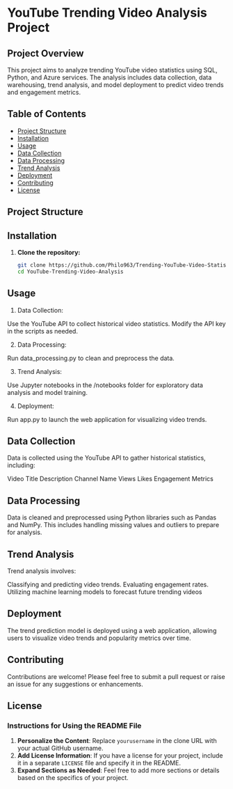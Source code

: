 # YouTube Trending Video Analysis Project

## Project Overview

This project aims to analyze trending YouTube video statistics using SQL, Python, and Azure services. The analysis includes data collection, data warehousing, trend analysis, and model deployment to predict video trends and engagement metrics.

## Table of Contents

- [Project Structure](#project-structure)
- [Installation](#installation)
- [Usage](#usage)
- [Data Collection](#data-collection)
- [Data Processing](#data-processing)
- [Trend Analysis](#trend-analysis)
- [Deployment](#deployment)
- [Contributing](#contributing)
- [License](#license)

## Project Structure


## Installation

1. **Clone the repository:**
   ```bash
   git clone https://github.com/Philo963/Trending-YouTube-Video-Statistics.git
   cd YouTube-Trending-Video-Analysis

## Usage
1. Data Collection:

Use the YouTube API to collect historical video statistics.
Modify the API key in the scripts as needed.

2. Data Processing:

Run data_processing.py to clean and preprocess the data.

3. Trend Analysis:

Use Jupyter notebooks in the /notebooks folder for exploratory data analysis and model training.

4. Deployment:

Run app.py to launch the web application for visualizing video trends.

## Data Collection
Data is collected using the YouTube API to gather historical statistics, including:

Video Title
Description
Channel Name
Views
Likes
Engagement Metrics

## Data Processing
Data is cleaned and preprocessed using Python libraries such as Pandas and NumPy. This includes handling missing values and outliers to prepare for analysis.

## Trend Analysis
Trend analysis involves:

Classifying and predicting video trends.
Evaluating engagement rates.
Utilizing machine learning models to forecast future trending videos

## Deployment
The trend prediction model is deployed using a web application, allowing users to visualize video trends and popularity metrics over time.

## Contributing
Contributions are welcome! Please feel free to submit a pull request or raise an issue for any suggestions or enhancements.


## License
### Instructions for Using the README File

1. **Personalize the Content**: Replace `yourusername` in the clone URL with your actual GitHub username.
2. **Add License Information**: If you have a license for your project, include it in a separate `LICENSE` file and specify it in the README.
3. **Expand Sections as Needed**: Feel free to add more sections or details based on the specifics of your project.
